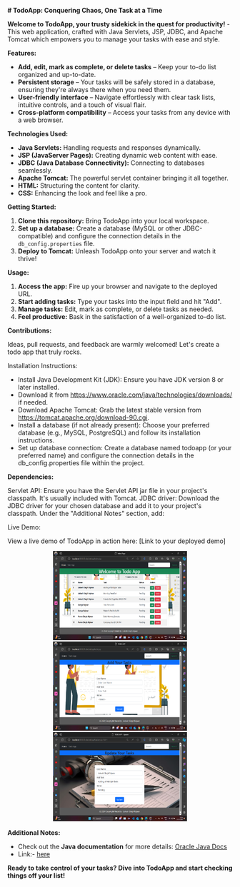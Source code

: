 **# TodoApp: Conquering Chaos, One Task at a Time**

**Welcome to TodoApp, your trusty sidekick in the quest for productivity!**
    - This web application, crafted with Java Servlets, JSP, JDBC, and Apache Tomcat which empowers you to manage your tasks with ease and style. 
    

**Features:**

- **Add, edit, mark as complete, or delete tasks** – Keep your to-do list organized and up-to-date.
- **Persistent storage** – Your tasks will be safely stored in a database, ensuring they're always there when you need them.
- **User-friendly interface** – Navigate effortlessly with clear task lists, intuitive controls, and a touch of visual flair.
- **Cross-platform compatibility** – Access your tasks from any device with a web browser.

**Technologies Used:**

- **Java Servlets:** Handling requests and responses dynamically.
- **JSP (JavaServer Pages):** Creating dynamic web content with ease.
- **JDBC (Java Database Connectivity):** Connecting to databases seamlessly.
- **Apache Tomcat:** The powerful servlet container bringing it all together.
- **HTML:** Structuring the content for clarity.
- **CSS:** Enhancing the look and feel like a pro.

**Getting Started:**

1. **Clone this repository:** Bring TodoApp into your local workspace.
2. **Set up a database:** Create a database (MySQL or other JDBC-compatible) and configure the connection details in the `db_config.properties` file.
3. **Deploy to Tomcat:** Unleash TodoApp onto your server and watch it thrive!

**Usage:**

1. **Access the app:** Fire up your browser and navigate to the deployed URL.
2. **Start adding tasks:** Type your tasks into the input field and hit "Add".
3. **Manage tasks:** Edit, mark as complete, or delete tasks as needed.
4. **Feel productive:** Bask in the satisfaction of a well-organized to-do list.

**Contributions:**

Ideas, pull requests, and feedback are warmly welcomed! Let's create a todo app that truly rocks.

Installation Instructions:
- Install Java Development Kit (JDK): Ensure you have JDK version 8 or later installed. 
- Download it from https://www.oracle.com/java/technologies/downloads/ if needed.
- Download Apache Tomcat: Grab the latest stable version from https://tomcat.apache.org/download-90.cgi.
- Install a database (if not already present): Choose your preferred database (e.g., MySQL, PostgreSQL) and follow its installation instructions.
- Set up database connection: Create a database named todoapp (or your preferred name) and configure the connection details in the db_config.properties file within the project.
  
**Dependencies:**

Servlet API: Ensure you have the Servlet API jar file in your project's classpath. It's usually included with Tomcat.
JDBC driver: Download the JDBC driver for your chosen database and add it to your project's classpath.
Under the "Additional Notes" section, add:

Live Demo:

View a live demo of TodoApp in action here: [Link to your deployed demo]
<div align="center">
    <a href="/TodoListApp/src/main/webapp/images/Main.png">
        <img width="300" height="200" src="/TodoListApp/src/main/webapp/images/Main.png">
    </a>
    <a href="/TodoListApp/src/main/webapp/images/AddTask.png">
        <img width="300" height="200" src="/TodoListApp/src/main/webapp/images/AddTask.png">
    </a>
    <a href="/TodoListApp/src/main/webapp/images/UpdateTask.png">
        <img width="300" height="200" src="/TodoListApp/src/main/webapp/images/UpdateTask.png">
    </a>
</div>

**Additional Notes:**
- Check out the **Java documentation** for more details: [Oracle Java Docs](https://docs.oracle.com/en/java/javase/19)
- Link:- [here](https://www.google.com)
  
**Ready to take control of your tasks? Dive into TodoApp and start checking things off your list!**
